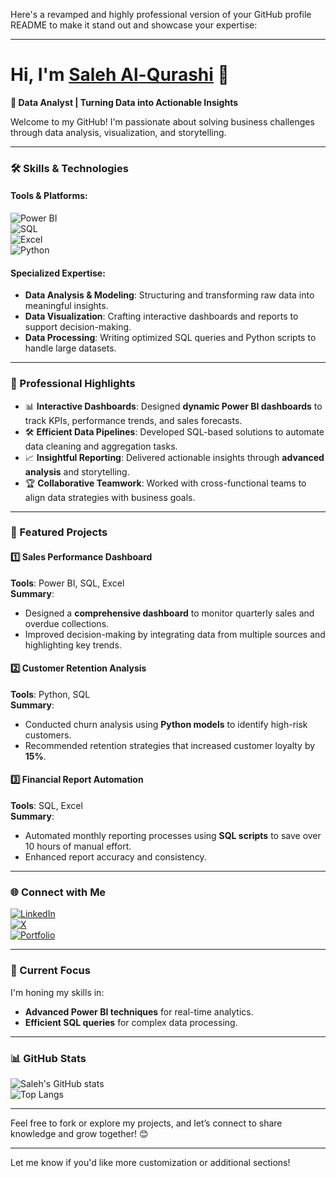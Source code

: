 Here's a revamped and highly professional version of your GitHub profile README to make it stand out and showcase your expertise:

---

# Hi, I'm [Saleh Al-Qurashi](https://www.linkedin.com/in/saleh-al-qurashi-567766207/) 👋  
**🎯 Data Analyst | Turning Data into Actionable Insights**  

Welcome to my GitHub! I'm passionate about solving business challenges through data analysis, visualization, and storytelling.  

---

### 🛠 Skills & Technologies  

#### **Tools & Platforms:**  
![Power BI](https://img.shields.io/badge/Power%20BI-F2C811?style=flat&logo=powerbi&logoColor=black)  
![SQL](https://img.shields.io/badge/SQL-4479A1?style=flat&logo=database&logoColor=white)  
![Excel](https://img.shields.io/badge/Excel-217346?style=flat&logo=microsoft-excel&logoColor=white)  
![Python](https://img.shields.io/badge/Python-3776AB?style=flat&logo=python&logoColor=white)  

#### **Specialized Expertise:**  
- **Data Analysis & Modeling**: Structuring and transforming raw data into meaningful insights.  
- **Data Visualization**: Crafting interactive dashboards and reports to support decision-making.  
- **Data Processing**: Writing optimized SQL queries and Python scripts to handle large datasets.  

---

### 💼 Professional Highlights  

- 📊 **Interactive Dashboards**: Designed **dynamic Power BI dashboards** to track KPIs, performance trends, and sales forecasts.  
- 🛠 **Efficient Data Pipelines**: Developed SQL-based solutions to automate data cleaning and aggregation tasks.  
- 📈 **Insightful Reporting**: Delivered actionable insights through **advanced analysis** and storytelling.  
- 🏆 **Collaborative Teamwork**: Worked with cross-functional teams to align data strategies with business goals.  

---

### 🌟 Featured Projects  

#### **1️⃣ Sales Performance Dashboard**  
**Tools**: Power BI, SQL, Excel  
**Summary**:  
- Designed a **comprehensive dashboard** to monitor quarterly sales and overdue collections.  
- Improved decision-making by integrating data from multiple sources and highlighting key trends.  

#### **2️⃣ Customer Retention Analysis**  
**Tools**: Python, SQL  
**Summary**:  
- Conducted churn analysis using **Python models** to identify high-risk customers.  
- Recommended retention strategies that increased customer loyalty by **15%**.  

#### **3️⃣ Financial Report Automation**  
**Tools**: SQL, Excel  
**Summary**:  
- Automated monthly reporting processes using **SQL scripts** to save over 10 hours of manual effort.  
- Enhanced report accuracy and consistency.  

---

### 🌐 Connect with Me  

[![LinkedIn](https://img.shields.io/badge/LinkedIn-0077B5?style=flat&logo=linkedin&logoColor=white)](https://www.linkedin.com/in/saleh-al-qurashi-567766207/)  
[![X](https://img.shields.io/badge/X-000000?style=flat&logo=twitter&logoColor=white)](https://x.com/is__saleh)  
[![Portfolio](https://img.shields.io/badge/Portfolio-000000?style=flat&logo=About.me&logoColor=white)](#)  

---

### 🎯 Current Focus  

I'm honing my skills in:  
- **Advanced Power BI techniques** for real-time analytics.  
- **Efficient SQL queries** for complex data processing.  

---

### 📊 GitHub Stats  

![Saleh's GitHub stats](https://github-readme-stats.vercel.app/api?username=saleh-al-qurashi&show_icons=true&theme=radical)  
![Top Langs](https://github-readme-stats.vercel.app/api/top-langs/?username=saleh-al-qurashi&layout=compact&theme=radical)  

---

Feel free to fork or explore my projects, and let’s connect to share knowledge and grow together! 😊  

---

Let me know if you'd like more customization or additional sections!
